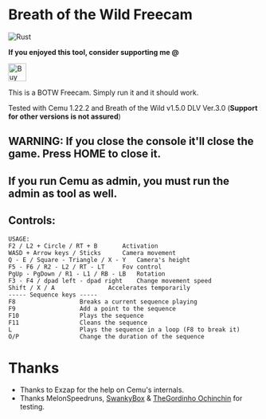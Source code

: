 # Breath of the Wild Freecam
![Rust](https://github.com/etra0/botw-freecam/workflows/Rust/badge.svg)

**If you enjoyed this tool, consider supporting me @**

<a href='https://ko-fi.com/U7U81LC5Q' target='_blank'><img height='36' style='border:0px;height:36px;' src='https://cdn.ko-fi.com/cdn/kofi3.png?v=2' border='0' alt='Buy Me a Coffee at ko-fi.com' /></a>

This is a BOTW Freecam. Simply run it and it should work.

Tested with Cemu 1.22.2 and Breath of the Wild v1.5.0 DLV Ver.3.0 (**Support for other versions is not assured**)

## WARNING: If you close the console it'll close the game. Press HOME to close it.
## If you run Cemu as admin, you **must** run the admin as tool as well.

## Controls:
```
USAGE:
F2 / L2 + Circle / RT + B		Activation
WASD + Arrow keys / Sticks		Camera movement
Q - E / Square - Triangle / X - Y	Camera's height
F5 - F6 / R2 - L2 / RT - LT		Fov control
PgUp - PgDown / R1 - L1 / RB - LB	Rotation
F3 - F4 / dpad left - dpad right	Change movement speed
Shift / X / A				Accelerates temporarily
----- Sequence keys -----
F8					Breaks a current sequence playing
F9					Add a point to the sequence
F10					Plays the sequence
F11					Cleans the sequence
L					Plays the sequence in a loop (F8 to break it)
O/P					Change the duration of the sequence
```

# Thanks
* Thanks to Exzap for the help on Cemu's internals.
* Thanks MelonSpeedruns, [SwankyBox](https://www.youtube.com/user/SwankyBox) & [TheGordinho Ochinchin](https://github.com/TheGordinho) for testing.
